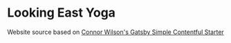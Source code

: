 # Looking East Yoga

Website source based on [Connor Wilson's Gatsby Simple Contentful Starter](https://github.com/cwlsn/gatsby-simple-contentful-starter)
